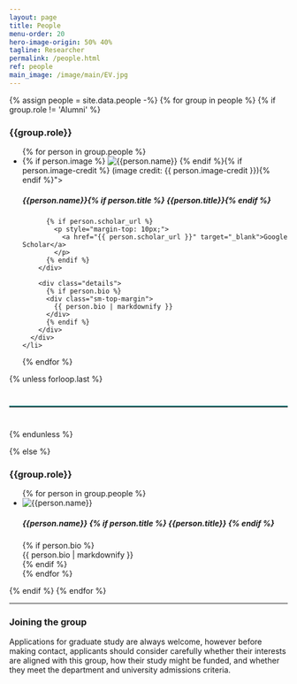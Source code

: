 ```yaml
---
layout: page
title: People
menu-order: 20
hero-image-origin: 50% 40%
tagline: Researcher
permalink: /people.html
ref: people
main_image: /image/main/EV.jpg
---
```


<div class="row">
{% assign people = site.data.people -%}
{% for group in people %}
{% if group.role != 'Alumni' %}
<div class="image-grid {{group.role | downcase | replace: ' ', '-'}}">
<h3>{{group.role}}</h3>
<ul class="no-bullet">
  {% for person in group.people %}
    <li id="{{person.name | downcase | replace: ' ', '-'}}">
      <div class="person-row">
        <div class="photo">
          {% if person.image %}
  <img class="pi-photo" src="{{ site.baseurl }}/image/people/{{person.image}}" alt="{{person.name}}">
{% endif %}{% if person.image-credit %} (image credit: {{ person.image-credit }}){% endif %}">
          <h5 class="name sm-bottom-margin">
            {{person.name}}{% if person.title %} <span>{{person.title}}</span>{% endif %}
          </h5>

          {% if person.scholar_url %}
            <p style="margin-top: 10px;">
              <a href="{{ person.scholar_url }}" target="_blank">Google Scholar</a>
            </p>
          {% endif %}
        </div>

        <div class="details">
          {% if person.bio %}
          <div class="sm-top-margin">
            {{ person.bio | markdownify }}
          </div>
          {% endif %}
        </div>        
      </div>
    </li>
  {% endfor %}
</ul>
</div>

{% unless forloop.last %}
  <hr style="border: none; border-top: 2px solid #157878; margin: 40px 0;">
{% endunless %}

{% else %}
<div class="image-grid {{group.role | downcase | replace: ' ', '-'}}">
  <h3>{{group.role}}</h3>
  <ul class="no-bullet">
    {% for person in group.people %}
      <li id="{{person.name | downcase | replace: ' ', '-'}}">
        <div class="person-row">
          <div class="photo">
            <!-- Alumni는 사진이 없으므로 비워 두거나 빈 이미지 사용 -->
            <img class="pi-photo" src="{{ site.baseurl }}/image/people/Blank.jpg" alt="{{person.name}}">
            <h5 class="name sm-bottom-margin">
              {{person.name}}
              {% if person.title %}
                <span>{{person.title}}</span>
              {% endif %}
            </h5>
          </div>
          <div class="details">
            {% if person.bio %}
              <div class="sm-top-margin">
                {{ person.bio | markdownify }}
              </div>
            {% endif %}
          </div>
        </div>
      </li>
    {% endfor %}
  </ul>
</div>
{% endif %}
{% endfor %}
</div>

---

<div class="row">
<div class="col-xs-12 col-md-10 col-lg-8 col-md-offset-1 col-lg-offset-2" markdown="1">

### Joining the group

Applications for graduate study are always welcome, however before making contact, applicants should consider carefully whether their interests are aligned with this group, how their study might be funded, and whether they meet the department and university admissions criteria.
</div>
</div>
